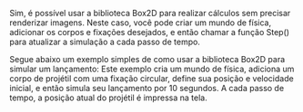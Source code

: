 Sim, é possível usar a biblioteca Box2D para realizar cálculos
sem precisar renderizar imagens. Neste caso, você pode criar um
mundo de física, adicionar os corpos e fixações desejados, e
então chamar a função Step() para atualizar a simulação a cada
passo de tempo.

Segue abaixo um exemplo simples de como usar a biblioteca Box2D
para simular um lançamento: Este exemplo cria um mundo de
física, adiciona um corpo de projétil com uma fixação circular,
define sua posição e velocidade inicial, e então simula seu
lançamento por 10 segundos. A cada passo de tempo, a posição
atual do projétil é impressa na tela.
